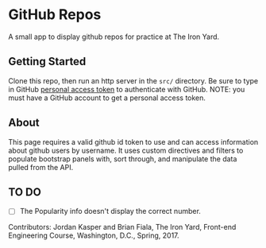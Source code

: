 
# GitHub Repos

A small app to display github repos for practice at The Iron Yard.

## Getting Started

Clone this repo, then run an http server in the `src/` directory. Be sure to type in GitHub [personal access token](https://github.com/settings/tokens) to authenticate with GitHub.
  NOTE: you must have a GitHub account to get a personal access token.

  ## About
  This page requires a valid github id token to use and can access information about github users by username. It uses custom directives and filters to populate bootstrap panels with, sort through, and manipulate the data pulled from the API.

  ## TO DO
  - [ ] The Popularity info doesn't display the correct number.

Contributors: Jordan Kasper and Brian Fiala, The Iron Yard, Front-end Engineering Course, Washington, D.C., Spring, 2017.
